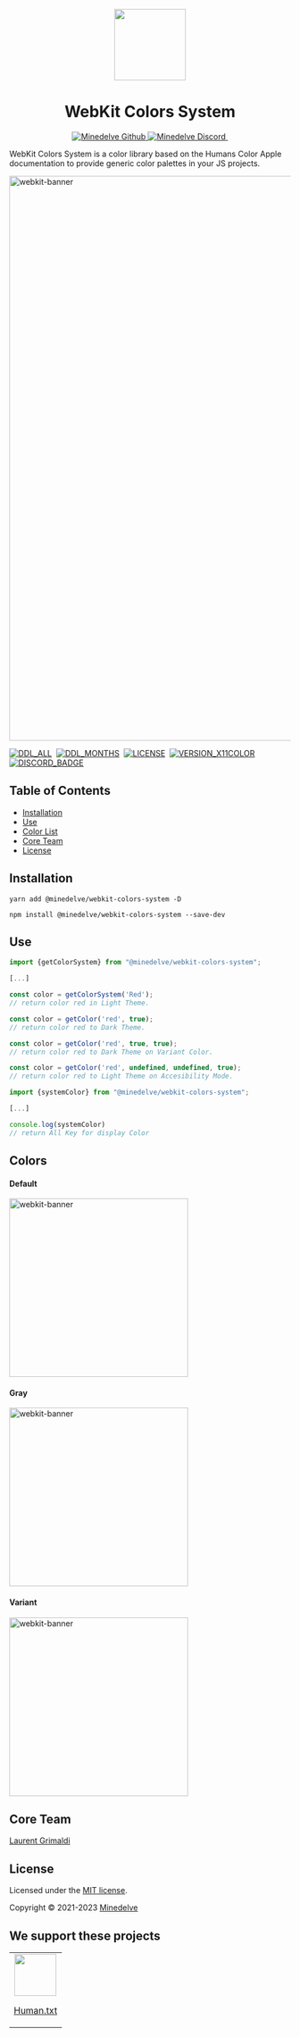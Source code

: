 <p align="center">
  <img src="https://github.com/minedelve/.github/blob/minedelve/picture/packages/webkit-colors-system/webkit-colors-system-logo.png" height="128">
  <h1 align="center">WebKit Colors System</h1>
</p>

<p align="center">
  <a aria-label="Follow Minedelve on Github" href="https://github.com/minedelve" target="_blank">
    <img alt="Minedelve Github" src="https://img.shields.io/badge/Follow%20@Minedelve-black.svg?style=for-the-badge&logo=Github">
  </a>
  <a aria-label="Join the community on Discord" href="https://discord.gg/bVWvfuhemP" target="_blank">
    <img alt="Minedelve Discord" src="https://img.shields.io/badge/Join%20the%20community-black.svg?style=for-the-badge&logo=Discord">
  </a>
    <a aria-label="Explore Webkit Colors System Package" href="https://www.npmjs.com/package/@minedelve/webkit-colors-system" target="_blank">
    <img alt="" src="https://img.shields.io/badge/Minedelve-WebKitColorsSystem-black.svg?style=for-the-badge&logo=NPM">
  </a>
</p>

WebKit Colors System is a color library based on the Humans Color Apple documentation to provide generic color palettes in your JS projects.

<img width="1012" alt="webkit-banner" src="https://github.com/minedelve/.github/blob/minedelve/picture/packages/webkit-colors-system/webkit-colors-system-cover.png">

[![DDL_ALL](https://img.shields.io/npm/dt/@minedelve/webkit-colors-system.svg)](https://www.npmjs.com/package/@minedelve/webkit-colors-system)&nbsp;
[![DDL_MONTHS](https://img.shields.io/npm/dm/@minedelve/webkit-colors-system.svg)](https://www.npmjs.com/package/@minedelve/webkit-colors-system)&nbsp;
[![LICENSE](https://img.shields.io/npm/l/@minedelve/webkit-colors-system.svg)](https://www.npmjs.com/package/@minedelve/webkit-colors-system)&nbsp;
[![VERSION_X11COLOR](https://img.shields.io/npm/v/@minedelve/webkit-colors-system.svg)](https://www.npmjs.com/package/@minedelve/webkit-colors-system)&nbsp;
[![DISCORD_BADGE](https://img.shields.io/discord/1093887038991896717?color=5865F2&label=Discord&logo=discord&logoColor=white&style=flat-square)](https://discord.gg/bVWvfuhemP)

## Table of Contents

- [Installation](#installation)
- [Use](#use)
- [Color List](#colors)
- [Core Team](#core-team)
- [License](#license)

## Installation

```
yarn add @minedelve/webkit-colors-system -D
```

```
npm install @minedelve/webkit-colors-system --save-dev
```

## Use

```js
import {getColorSystem} from "@minedelve/webkit-colors-system";

[...]

const color = getColorSystem('Red');
// return color red in Light Theme.

const color = getColor('red', true);
// return color red to Dark Theme.

const color = getColor('red', true, true);
// return color red to Dark Theme on Variant Color.

const color = getColor('red', undefined, undefined, true);
// return color red to Light Theme on Accesibility Mode.
```

```js
import {systemColor} from "@minedelve/webkit-colors-system";

[...]

console.log(systemColor)
// return All Key for display Color
```

## Colors

#### Default

<img width="320" alt="webkit-banner" src="https://github.com/minedelve/.github/blob/minedelve/picture/packages/webkit-colors-system/webkit-colors-system-palette-default.png">

#### Gray

<img width="320" alt="webkit-banner" src="https://github.com/minedelve/.github/blob/minedelve/picture/packages/webkit-colors-system/webkit-colors-system-palette-gray.png">

#### Variant

<img width="320" alt="webkit-banner" src="https://github.com/minedelve/.github/blob/minedelve/picture/packages/webkit-colors-system/webkit-colors-system-palette-variant.png">

## Core Team

[Laurent Grimaldi](https://github.com/laustrasza)

## License

Licensed under the [MIT license](https://github.com/minedelve/webkit-colors-system/blob/main/LICENSE.md).

Copyright © 2021-2023 [Minedelve](https://minedelve.com)

## We support these projects

<table>
  <tr>
    <td align="center">
      <a href="https://humanstxt.org/">
        <img src="https://user-images.githubusercontent.com/62988176/209962360-048f7199-49dc-4385-9469-d0af6b4a8ea9.png" height="75">
        <p>Human.txt</p>
      </a>
    </td>
  </tr>
</table>
